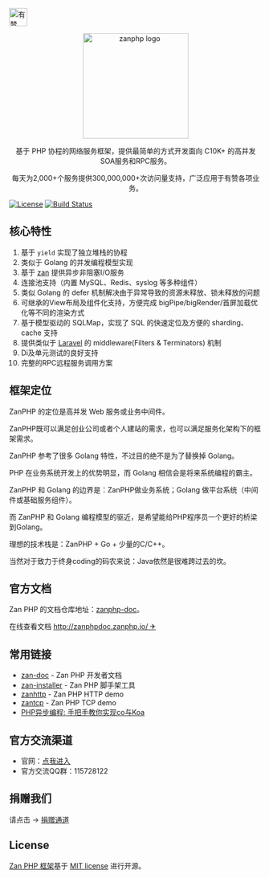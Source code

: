 <p>
<a href="https://github.com/youzan/"><img alt="有赞logo" width="36px" src="https://img.yzcdn.cn/public_files/2017/02/09/e84aa8cbbf7852688c86218c1f3bbf17.png" alt="youzan">
</a>
</p>
<p align="center">
    <img src="https://github.com/youzan/zanphp.io/blob/master/src/img/zan-logo-small@2x.png?raw=true" alt="zanphp logo" srcset="https://github.com/youzan/zanphp.io/blob/master/src/img/zan-logo-small.png?raw=true 1x, https://github.com/youzan/zanphp.io/blob/master/src/img/zan-logo-small@2x.png?raw=true 2x, https://github.com/youzan/zanphp.io/blob/master/src/img/zan-logo-small.png?raw=true" width="210" height="210">
</p>

<p align="center">基于 PHP 协程的网络服务框架，提供最简单的方式开发面向 C10K+ 的高并发SOA服务和RPC服务。</p>
<p align="center">每天为2,000+个服务提供300,000,000+次访问量支持，广泛应用于有赞各项业务。</p>

[![License](https://img.shields.io/badge/license-mit-blue.svg)](LICENSE)
[![Build Status](https://travis-ci.org/youzan/zanphp.svg?branch=master)](https://travis-ci.org/youzan/zanphp)

## 核心特性
1. 基于 `yield` 实现了独立堆栈的协程
2. 类似于 Golang 的并发编程模型实现
3. 基于 [zan](https://github.com/youzan/zan) 提供异步非阻塞I/O服务
4. 连接池支持（内置 MySQL、Redis、syslog 等多种组件）
5. 类似 Golang 的 defer 机制解决由于异常导致的资源未释放、锁未释放的问题
6. 可继承的View布局及组件化支持，方便完成 bigPipe/bigRender/首屏加载优化等不同的渲染方式
7. 基于模型驱动的 SQLMap，实现了 SQL 的快速定位及方便的 sharding、cache 支持
8. 提供类似于 [Laravel](https://github.com/laravel/laravel) 的 middleware(Filters & Terminators) 机制
9. Di及单元测试的良好支持
10. 完整的RPC远程服务调用方案

## 框架定位
ZanPHP 的定位是高并发 Web 服务或业务中间件。

ZanPHP既可以满足创业公司或者个人建站的需求，也可以满足服务化架构下的框架需求。

ZanPHP 参考了很多 Golang 特性，不过目的绝不是为了替换掉 Golang。

PHP 在业务系统开发上的优势明显，而 Golang 相信会是将来系统编程的霸主。

ZanPHP 和 Golang 的边界是：ZanPHP做业务系统；Golang
做平台系统（中间件或基础服务组件）。

而 ZanPHP 和 Golang 编程模型的驱近，是希望能给PHP程序员一个更好的桥梁到Golang。

理想的技术栈是：ZanPHP + Go + 少量的C/C++。

当然对于致力于终身coding的码农来说：Java依然是很难跨过去的坎。


## 官方文档

Zan PHP 的文档仓库地址：[zanphp-doc](https://github.com/youzan/zanphp-doc)。

在线查看文档 [http://zanphpdoc.zanphp.io/ ✈](http://zanphpdoc.zanphp.io/)


## 常用链接
- [zan-doc](https://github.com/youzan/zanphp-doc) - Zan PHP 开发者文档
- [zan-installer](https://github.com/youzan/zan-installer) - Zan PHP 脚手架工具
- [zanhttp](https://github.com/youzan/zanhttpdemo) - Zan PHP HTTP demo
- [zantcp](https://github.com/youzan/zantcpdemo) - Zan PHP TCP demo
- [PHP异步编程: 手把手教你实现co与Koa](https://github.com/youzan/php-co-koa) 


## 官方交流渠道
- 官网：[点我进入](http://zanphp.io)
- 官方交流QQ群：115728122

## 捐赠我们
请点击 -> [捐赠通道](http://zanphp.io/donate)

## License

[Zan PHP 框架](https://github.com/youzan/zan)基于 [MIT license](https://opensource.org/licenses/MIT) 进行开源。